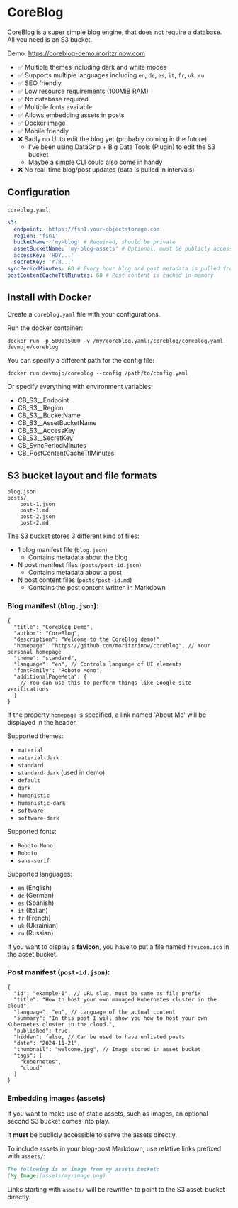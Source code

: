 # CoreBlog

CoreBlog is a super simple blog engine, that does not require a database.
All you need is an S3 bucket.

Demo: https://coreblog-demo.moritzrinow.com

- ✅ Multiple themes including dark and white modes
- ✅ Supports multiple languages including `en`, `de`, `es`, `it`, `fr`, `uk`, `ru`
- ✅ SEO friendly
- ✅ Low resource requirements (100MiB RAM)
- ✅ No database required
- ✅ Multiple fonts available
- ✅ Allows embedding assets in posts
- ✅ Docker image
- ✅ Mobile friendly
- ❌ Sadly no UI to edit the blog yet (probably coming in the future)
  - I've been using DataGrip + Big Data Tools (Plugin) to edit the S3 bucket
  - Maybe a simple CLI could also come in handy
- ❌ No real-time blog/post updates (data is pulled in intervals)

## Configuration
`coreblog.yaml`:
```yaml
s3:
  endpoint: 'https://fsn1.your-objectstorage.com'
  region: 'fsn1'
  bucketName: 'my-blog' # Required, should be private
  assetBucketName: 'my-blog-assets' # Optional, must be publicly accessible
  accessKey: 'HDY...'
  secretKey: 'r78...'
syncPeriodMinutes: 60 # Every hour blog and post metadata is pulled from S3
postContentCacheTtlMinutes: 60 # Post content is cached in-memory
```

## Install with Docker

Create a `coreblog.yaml` file with your configurations.

Run the docker container:
```text
docker run -p 5000:5000 -v /my/coreblog.yaml:/coreblog/coreblog.yaml devmojo/coreblog
```

You can specify a different path for the config file:
```text
docker run devmojo/coreblog --config /path/to/config.yaml
```

Or specify everything with environment variables:
- CB_S3__Endpoint
- CB_S3__Region
- CB_S3__BucketName
- CB_S3__AssetBucketName
- CB_S3__AccessKey
- CB_S3__SecretKey
- CB_SyncPeriodMinutes
- CB_PostContentCacheTtlMinutes

## S3 bucket layout and file formats
```text
blog.json
posts/
    post-1.json
    post-1.md
    post-2.json
    post-2.md
```
The S3 bucket stores 3 different kind of files:
- 1 blog manifest file (`blog.json`)
  - Contains metadata about the blog
- N post manifest files (`posts/post-id.json`)
  - Contains metadata about a post
- N post content files (`posts/post-id.md`)
  - Contains the post content written in Markdown

### Blog manifest (`blog.json`):
```json5
{
  "title": "CoreBlog Demo",
  "author": "CoreBlog",
  "description": "Welcome to the CoreBlog demo!",
  "homepage": "https://github.com/moritzrinow/coreblog", // Your personal homepage
  "theme": "standard",
  "language": "en", // Controls language of UI elements
  "fontFamily": "Roboto Mono",
  "additionalPageMeta": {
    // You can use this to perform things like Google site verifications
  }
}
```

If the property `homepage` is specified, a link named 'About Me' will be displayed in the header.

Supported themes:
- `material`
- `material-dark`
- `standard`
- `standard-dark` (used in demo)
- `default`
- `dark`
- `humanistic`
- `humanistic-dark`
- `software`
- `software-dark`

Supported fonts:
- `Roboto Mono`
- `Roboto`
- `sans-serif`

Supported languages:
- `en` (English)
- `de` (German)
- `es` (Spanish)
- `it` (Italian)
- `fr` (French)
- `uk` (Ukrainian)
- `ru` (Russian)

If you want to display a **favicon**, you have to put a file named `favicon.ico` in the asset bucket.  

### Post manifest (`post-id.json`):
```json5
{
  "id": "example-1", // URL slug, must be same as file prefix
  "title": "How to host your own managed Kubernetes cluster in the cloud",
  "language": "en", // Language of the actual content
  "summary": "In this post I will show you how to host your own Kubernetes cluster in the cloud.",
  "published": true,
  "hidden": false, // Can be used to have unlisted posts
  "date": "2024-11-21",
  "thumbnail": "welcome.jpg", // Image stored in asset bucket
  "tags": [
    "kubernetes",
    "cloud"
  ]
}
```

### Embedding images (assets)

If you want to make use of static assets, such as images, an optional second S3 bucket comes into play.

It **must** be publicly accessible to serve the assets directly.

To include assets in your blog-post Markdown, use relative links prefixed with `assets/`:

```markdown
The following is an image from my assets bucket:
[My Image](assets/my-image.png)
```

Links starting with `assets/` will be rewritten to point to the S3 asset-bucket directly.
